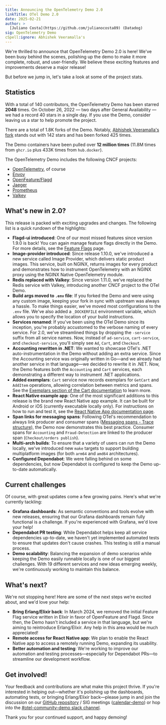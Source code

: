 ```yaml
---
title: Announcing the OpenTelemetry Demo 2.0
linkTitle: OTel Demo 2.0
date: 2025-02-21
author: >
  [Juliano Costa](https://github.com/julianocosta89) (Datadog)
sig: OpenTelemetry Demo
cSpell:ignore: Abhishek Veeramalla's
---
```


We're thrilled to announce that OpenTelemetry Demo 2.0 is here! We've been busy
behind the scenes, polishing up the demo to make it more complete, robust, and
user-friendly. We believe these exciting features and improvements deserve a
major release!

But before we jump in, let's take a look at some of the project stats.

## Statistics

With a total of 140 contributors, the OpenTelemetry Demo has been starred
**2048** times. On October 26, 2022 &mdash; two days after General Availability
&mdash; we had a record 40 stars in a single day. If you use the Demo, consider
leaving us a star to help promote the project.

There are a total of 1.8K forks of the Demo. Notably, [Abhishek Veeramalla's
fork][1] stands out with 142 stars and has been forked 425 times.

The Demo containers have been pulled over **12 million times** (11.8M times from
`ghcr.io` plus 433K times from `hub.docker`).

The OpenTelemetry Demo includes the following CNCF projects:

- [OpenTelemetry](/), of course
- [Envoy][2]
- [OpenFeature/Flagd][3]
- [Jaeger][4]
- [Prometheus][5]
- [Valkey][6]

## What's new in 2.0?

This release is packed with exciting upgrades and changes. The following list is
a quick rundown of the highlights:

- **Flagd-ui introduced**: One of our most missed features since version 1.9.0
  is back! You can again manage feature flags directly in the Demo. For more
  details, see the [Feature Flags](/docs/demo/feature-flags/) page.
- **Image-provider introduced**: Since release 1.10.0, we've introduced a new
  service called Image Provider, which delivers static product images. This
  service, built on NGINX, returns images for every product and demonstrates how
  to instrument OpenTelemetry with an NGINX proxy using the NGINX Native
  OpenTelemetry module.
- **Redis replaced with Valkey**: Since version 1.11.0, we've replaced the Redis
  service with Valkey, introducing another CNCF project to the OTel Demo.
- **Build args moved to `.env` file**: If you forked the Demo and were using any
  custom image, keeping your fork in sync with upstream was always a hassle. To
  make things easier, we've moved most configurations to the `.env` file. We've
  also added a `_DOCKERFILE` environment variable, which allows you to specify
  the location of your build instructions.
- **Services renamed**: If you've been using the OTel Demo since its inception,
  you're probably accustomed to the verbose naming of every service. For 2.0,
  we've streamlined things by dropping the `-service` suffix from all service
  names. Now, instead of `ad-service`, `cart-service`, and `checkout-service`,
  you'll simply see `Ad`, `Cart`, and `Checkout`.
- **Accounting rewritten in .NET**: We wanted to showcase OTel's .NET
  auto-instrumentation in the Demo without adding an extra service. Since the
  Accounting service was originally written in Go—and we already had another
  service in that language—we decided to rewrite it in .NET. Now, the Demo
  features both the `Accounting` and `Cart` services, each demonstrating a
  different way to instrument .NET applications.
- **Added exemplars**: `Cart` service now records exemplars for `GetCart` and
  `AddItem` operations, allowing correlation between metrics and spans. See the
  [Exemplars section of the Cart documentation](/docs/demo/services/cart/#exemplars)
  to learn more.
- **React Native example app**: One of the most significant additions to this
  release is the brand new React Native app example. It can be built for Android
  or iOS (currently executable locally only). For instructions on how to run and
  test it, see the
  [React Native App documentation page](/docs/demo/services/react-native-app/).
- **Span links for messaging spans**: Following OTel's recommendation to always
  link producer and consumer spans
  ([Messaging spans - Trace structure](/docs/specs/semconv/messaging/messaging-spans/#trace-structure)),
  the Demo now demonstrates this best practice. Consumer spans for `Accounting`
  and `Fraud-Detection` are linked to the producer span
  (`Checkout/orders publish`).
- **Multi-arch builds**: To ensure that a variety of users can run the Demo
  locally, we've introduced new `make` targets to support building multiplatform
  images (for both `arm64` and `amd64` architectures).
- **Configured Dependabot**: We were falling behind on some dependencies, but
  now Dependabot is configured to keep the Demo up-to-date automatically.

## Current challenges

Of course, with great updates come a few growing pains. Here's what we're
currently tackling:

- **Grafana dashboards**: As semantic conventions and tools evolve with new
  releases, ensuring that our Grafana dashboards remain fully functional is a
  challenge. If you're experienced with Grafana, we'd love your help!
- **Dependabot PR testing**: While Dependabot helps keep all service
  dependencies up-to-date, we haven't yet implemented automated tests to ensure
  that updates don't cause crashes. This testing is still a manual process.
- **Demo scalability**: Balancing the expansion of demo scenarios while keeping
  the Demo easily runnable locally is one of our biggest challenges. With 19
  different services and new ideas emerging weekly, we're continuously working
  to maintain this balance.

## What's next?

We're not stopping here! Here are some of the next steps we're excited about,
and we'd love your help:

- **Bring Erlang/Elixir back**: In March 2024, we removed the initial Feature
  Flag service written in Elixir in favor of OpenFeature and Flagd. Since then,
  the Demo hasn't included a service in that language, but we're aiming to
  reintroduce Erlang/Elixir. Any help in this area would be much appreciated!
- **Remote access for React Native app**: We plan to enable the React Native app
  to access a remotely running Demo, expanding its usability.
- **Better automation and testing**: We're working to improve our automation and
  testing processes—especially for Dependabot PRs—to streamline our development
  workflow.

## Get involved!

Your feedback and contributions are what make this project thrive. If you're
interested in helping out—whether it's polishing up the dashboards, automating
tests, or bringing Erlang/Elixir back—please jump in and join the discussion on
our [GitHub repository][7] / SIG meetings ([calendar-demo][8]) or hop into the
[#otel-community-demo slack channel][9].

Thank you for your continued support, and happy demoing!

[1]: https://github.com/iam-veeramalla/ultimate-devops-project-demo
[2]: https://www.envoyproxy.io/
[3]: https://flagd.dev/
[4]: https://www.jaegertracing.io/
[5]: https://prometheus.io/
[6]: https://valkey.io/
[7]: https://github.com/open-telemetry/opentelemetry-demo
[8]: https://groups.google.com/a/opentelemetry.io/g/calendar-demo-app
[9]: https://cloud-native.slack.com/archives/C03B4CWV4DA
